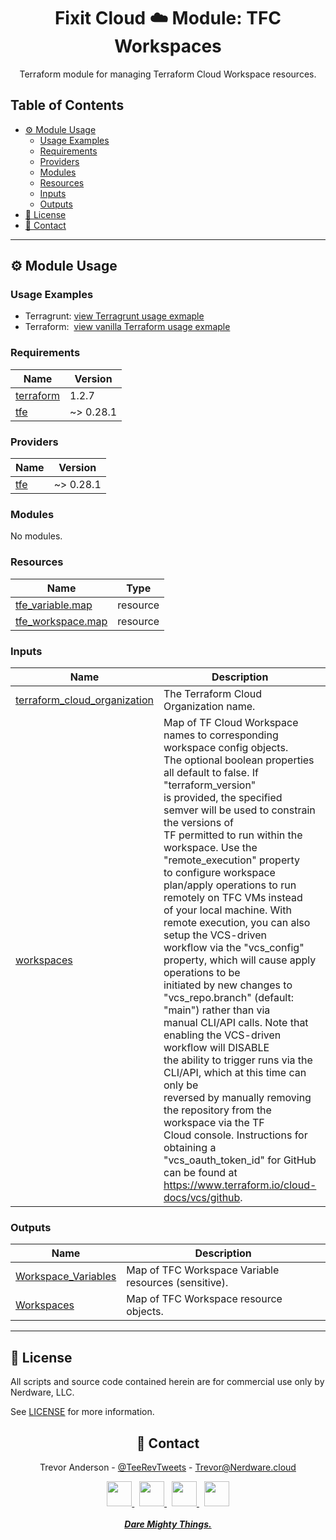 <div align="center">
  <h1>Fixit Cloud ☁️ Module: TFC Workspaces</h1>

Terraform module for managing Terraform Cloud Workspace resources.

</div>

<h2>Table of Contents</h2>

- [⚙️ Module Usage](#️-module-usage)
  - [Usage Examples](#usage-examples)
  - [Requirements](#requirements)
  - [Providers](#providers)
  - [Modules](#modules)
  - [Resources](#resources)
  - [Inputs](#inputs)
  - [Outputs](#outputs)
- [📝 License](#-license)
- [💬 Contact](#-contact)

<!-- BEGINNING OF PRE-COMMIT-TERRAFORM DOCS HOOK -->
<!-- prettier-ignore-start -->

---

## ⚙️ Module Usage

### Usage Examples

- Terragrunt: [view Terragrunt usage exmaple](examples/terragrunt.hcl)
- Terraform: &nbsp;[view vanilla Terraform usage exmaple](examples/terraform.tf)

### Requirements

| Name                                                                     | Version   |
| ------------------------------------------------------------------------ | --------- |
| <a name="requirement_terraform"></a> [terraform](#requirement_terraform) | 1.2.7     |
| <a name="requirement_tfe"></a> [tfe](#requirement_tfe)                   | ~> 0.28.1 |

### Providers

| Name                                             | Version   |
| ------------------------------------------------ | --------- |
| <a name="provider_tfe"></a> [tfe](#provider_tfe) | ~> 0.28.1 |

### Modules

No modules.

### Resources

| Name                                                                                                       | Type     |
| ---------------------------------------------------------------------------------------------------------- | -------- |
| [tfe_variable.map](https://registry.terraform.io/providers/hashicorp/tfe/latest/docs/resources/variable)   | resource |
| [tfe_workspace.map](https://registry.terraform.io/providers/hashicorp/tfe/latest/docs/resources/workspace) | resource |

### Inputs

| Name                                                                                                                  | Description                                                                                                                                                                                                                                                                                                                                                                                                                                                                                                                                                                                                                                                                                                                                                                                                                                                                                                                                                                                                                                                            | Type                                                                                                                                                                                                                                                                                                                                                                                                                                                                                                                                                                                                                                                                                                                                                                                                                                                        | Default | Required |
| --------------------------------------------------------------------------------------------------------------------- | ---------------------------------------------------------------------------------------------------------------------------------------------------------------------------------------------------------------------------------------------------------------------------------------------------------------------------------------------------------------------------------------------------------------------------------------------------------------------------------------------------------------------------------------------------------------------------------------------------------------------------------------------------------------------------------------------------------------------------------------------------------------------------------------------------------------------------------------------------------------------------------------------------------------------------------------------------------------------------------------------------------------------------------------------------------------------- | ----------------------------------------------------------------------------------------------------------------------------------------------------------------------------------------------------------------------------------------------------------------------------------------------------------------------------------------------------------------------------------------------------------------------------------------------------------------------------------------------------------------------------------------------------------------------------------------------------------------------------------------------------------------------------------------------------------------------------------------------------------------------------------------------------------------------------------------------------------- | ------- | :------: |
| <a name="input_terraform_cloud_organization"></a> [terraform_cloud_organization](#input_terraform_cloud_organization) | The Terraform Cloud Organization name.                                                                                                                                                                                                                                                                                                                                                                                                                                                                                                                                                                                                                                                                                                                                                                                                                                                                                                                                                                                                                                 | `string`                                                                                                                                                                                                                                                                                                                                                                                                                                                                                                                                                                                                                                                                                                                                                                                                                                                    | n/a     |   yes    |
| <a name="input_workspaces"></a> [workspaces](#input_workspaces)                                                       | Map of TF Cloud Workspace names to corresponding workspace config objects.<br>The optional boolean properties all default to false. If "terraform_version"<br>is provided, the specified semver will be used to constrain the versions of<br>TF permitted to run within the workspace. Use the "remote_execution" property<br>to configure workspace plan/apply operations to run remotely on TFC VMs instead<br>of your local machine. With remote execution, you can also setup the VCS-driven<br>workflow via the "vcs_config" property, which will cause apply operations to be<br>initiated by new changes to "vcs_repo.branch" (default: "main") rather than via<br>manual CLI/API calls. Note that enabling the VCS-driven workflow will DISABLE<br>the ability to trigger runs via the CLI/API, which at this time can only be<br>reversed by manually removing the repository from the workspace via the TF<br>Cloud console. Instructions for obtaining a "vcs_oauth_token_id" for GitHub<br>can be found at https://www.terraform.io/cloud-docs/vcs/github. | <pre>map(object({<br> description = optional(string)<br> tag_names = optional(list(string))<br> working_directory = optional(string)<br> terraform_version = optional(string)<br> allow_destroy_plans = optional(bool)<br> allow_speculative_plans = optional(bool)<br> should_queue_all_runs = optional(bool)<br> remote_execution = optional(object({<br> variables = optional(list(object({<br> key = string<br> value = string<br> description = optional(string)<br> is_env_var = optional(bool)<br> is_value_hcl = optional(bool)<br> is_sensitive = optional(bool)<br> })))<br> vcs_config = optional(object({<br> identifier = string # e.g., Nerdware-LLC/fixit-cloud-modules<br> vcs_oauth_token_id = string<br> branch = optional(string) # default "main"<br> ingress_submodules = optional(bool) # default false<br> }))<br> }))<br> }))</pre> | n/a     |   yes    |

### Outputs

| Name                                                                                         | Description                                          |
| -------------------------------------------------------------------------------------------- | ---------------------------------------------------- |
| <a name="output_Workspace_Variables"></a> [Workspace_Variables](#output_Workspace_Variables) | Map of TFC Workspace Variable resources (sensitive). |
| <a name="output_Workspaces"></a> [Workspaces](#output_Workspaces)                            | Map of TFC Workspace resource objects.               |

---

## 📝 License

All scripts and source code contained herein are for commercial use only by Nerdware, LLC.

See [LICENSE](/LICENSE) for more information.

<div align="center" style="margin-top:30px;">

## 💬 Contact

Trevor Anderson - [@TeeRevTweets](https://twitter.com/teerevtweets) - [Trevor@Nerdware.cloud](mailto:trevor@nerdware.cloud)

  <a href="https://www.youtube.com/channel/UCguSCK_j1obMVXvv-DUS3ng">
    <img src="../.github/assets/YouTube\_icon\_circle.svg" height="40" />
  </a>
  &nbsp;
  <a href="https://www.linkedin.com/in/meet-trevor-anderson/">
    <img src="../.github/assets/LinkedIn\_icon\_circle.svg" height="40" />
  </a>
  &nbsp;
  <a href="https://twitter.com/TeeRevTweets">
    <img src="../.github/assets/Twitter\_icon\_circle.svg" height="40" />
  </a>
  &nbsp;
  <a href="mailto:trevor@nerdware.cloud">
    <img src="../.github/assets/email\_icon\_circle.svg" height="40" />
  </a>
  <br><br>

  <a href="https://daremightythings.co/">
    <strong><i>Dare Mighty Things.</i></strong>
  </a>

</div>
<!-- prettier-ignore-end -->
<!-- END OF PRE-COMMIT-TERRAFORM DOCS HOOK -->
